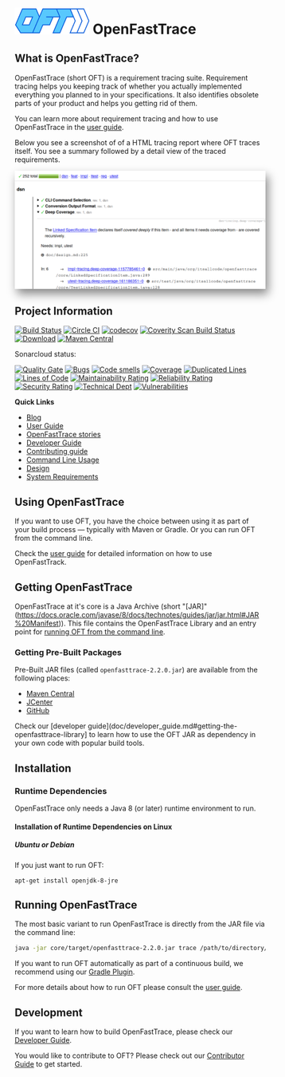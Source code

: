# <img src="src/main/resources/openfasttrace_logo.svg" alt="OFT logo" width="150"/> OpenFastTrace

## What is OpenFastTrace?

OpenFastTrace (short OFT) is a requirement tracing suite. Requirement tracing helps you keeping track of whether you actually implemented everything you planned to in your specifications. It also identifies obsolete parts of your product and helps you getting rid of them.

You can learn more about requirement tracing and how to use OpenFastTrace in the [user guide](doc/user_guide.md).

Below you see a screenshot of of a HTML tracing report where OFT traces itself. You see a summary followed by a detail view of the traced requirements. 

<img src="doc/images/oft_screenshot_tracing_report.png" style="box-shadow: 5px 10px 18px #888888;" alt="OFT HTML tracing report">

## Project Information

[![Build Status](https://travis-ci.org/itsallcode/openfasttrace.svg)](https://travis-ci.org/itsallcode/openfasttrace)
[![Circle CI](https://circleci.com/gh/itsallcode/openfasttrace.svg?style=svg)](https://circleci.com/gh/itsallcode/openfasttrace)
[![codecov](https://codecov.io/gh/itsallcode/openfasttrace/branch/develop/graph/badge.svg)](https://codecov.io/gh/itsallcode/openfasttrace)
[![Coverity Scan Build Status](https://scan.coverity.com/projects/14936/badge.svg)](https://scan.coverity.com/projects/itsallcode-openfasttrace)
[![Download](https://api.bintray.com/packages/itsallcode/itsallcode/openfasttrace/images/download.svg)](https://bintray.com/itsallcode/itsallcode/openfasttrace/_latestVersion)
[![Maven Central](https://img.shields.io/maven-central/v/org.itsallcode/openfasttrace.svg?label=Maven%20Central)](http://search.maven.org/#search%7Cga%7C1%7Cg%3A%22org.itsallcode%22%20a%3A%22openfasttrace%22)

Sonarcloud status:

[![Quality Gate](https://sonarcloud.io/api/project_badges/measure?project=org.itsallcode%3Aopenfasttrace-root&metric=alert_status)](https://sonarcloud.io/dashboard?id=org.itsallcode%3Aopenfasttrace-root)
[![Bugs](https://sonarcloud.io/api/project_badges/measure?project=org.itsallcode%3Aopenfasttrace-root&metric=bugs)](https://sonarcloud.io/dashboard?id=org.itsallcode%3Aopenfasttrace-root)
[![Code smells](https://sonarcloud.io/api/project_badges/measure?project=org.itsallcode%3Aopenfasttrace-root&metric=code_smells)](https://sonarcloud.io/dashboard?id=org.itsallcode%3Aopenfasttrace-root)
[![Coverage](https://sonarcloud.io/api/project_badges/measure?project=org.itsallcode%3Aopenfasttrace-root&metric=coverage)](https://sonarcloud.io/dashboard?id=org.itsallcode%3Aopenfasttrace-root)
[![Duplicated Lines](https://sonarcloud.io/api/project_badges/measure?project=org.itsallcode%3Aopenfasttrace-root&metric=duplicated_lines_density)](https://sonarcloud.io/dashboard?id=org.itsallcode%3Aopenfasttrace-root)
[![Lines of Code](https://sonarcloud.io/api/project_badges/measure?project=org.itsallcode%3Aopenfasttrace-root&metric=ncloc)](https://sonarcloud.io/dashboard?id=org.itsallcode%3Aopenfasttrace-root)
[![Maintainability Rating](https://sonarcloud.io/api/project_badges/measure?project=org.itsallcode%3Aopenfasttrace-root&metric=sqale_rating)](https://sonarcloud.io/dashboard?id=org.itsallcode%3Aopenfasttrace-root)
[![Reliability Rating](https://sonarcloud.io/api/project_badges/measure?project=org.itsallcode%3Aopenfasttrace-root&metric=reliability_rating)](https://sonarcloud.io/dashboard?id=org.itsallcode%3Aopenfasttrace-root)
[![Security Rating](https://sonarcloud.io/api/project_badges/measure?project=org.itsallcode%3Aopenfasttrace-root&metric=security_rating)](https://sonarcloud.io/dashboard?id=org.itsallcode%3Aopenfasttrace-root)
[![Technical Dept](https://sonarcloud.io/api/project_badges/measure?project=org.itsallcode%3Aopenfasttrace-root&metric=sqale_index)](https://sonarcloud.io/dashboard?id=org.itsallcode%3Aopenfasttrace-root)
[![Vulnerabilities](https://sonarcloud.io/api/project_badges/measure?project=org.itsallcode%3Aopenfasttrace-root&metric=vulnerabilities)](https://sonarcloud.io/dashboard?id=org.itsallcode%3Aopenfasttrace-root)

**Quick Links**

* [Blog](https://blog.itsallcode.org/)
* [User Guide](doc/user_guide.md)
* [OpenFastTrace stories](https://github.com/itsallcode/openfasttrace/wiki/OFT-Stories)
* [Developer Guide](doc/developer_guide.md)
* [Contributing guide](CONTRIBUTING.md)
* [Command Line Usage](doc/usage.txt)
* [Design](doc/design.md)
* [System Requirements](doc/system_requirements.md)

## Using OpenFastTrace

If you want to use OFT, you have the choice between using it as part of your build process &mdash; typically with Maven or Gradle. Or you can run OFT from the command line.

Check the [user guide](doc/user_guide.md) for detailed information on how to use OpenFastTrack.

## Getting OpenFastTrace

OpenFastTrace at it's core is a Java Archive (short "[JAR]"(https://docs.oracle.com/javase/8/docs/technotes/guides/jar/jar.html#JAR%20Manifest)). This file contains the OpenFastTrace Library and an entry point for [running OFT from the command line](#running-openfasttrace).

### Getting Pre-Built Packages

Pre-Built JAR files (called `openfasttrace-2.2.0.jar`) are available from the following places:

* [Maven Central](https://repo1.maven.org/maven2/org/itsallcode/openfasttrace/2.2.0/openfasttrace-2.2.0.jar)
* [JCenter](https://jcenter.bintray.com/org/itsallcode/openfasttrace/2.2.0/openfasttrace-2.2.0.jar)
* [GitHub](https://github.com/itsallcode/openfasttrace/releases/download/2.2.0/openfasttrace-2.2.0.jar)
 
Check our [developer guide](doc/developer_guide.md#getting-the-openfasttrace-library] to learn how to use the OFT JAR as dependency in your own code with popular build tools.

## Installation

### Runtime Dependencies

OpenFastTrace only needs a Java 8 (or later) runtime environment to run.

#### Installation of Runtime Dependencies on Linux

##### Ubuntu or Debian

If you just want to run OFT:

    apt-get install openjdk-8-jre

## Running OpenFastTrace

The most basic variant to run OpenFastTrace is directly from the JAR file via the command line:

```bash
java -jar core/target/openfasttrace-2.2.0.jar trace /path/to/directory/being/traced
```

If you want to run OFT automatically as part of a continuous build, we recommend using our [Gradle Plugin](https://github.com/itsallcode/openfasttrace-gradle).

For more details about how to run OFT please consult the [user guide](doc/user_guide.md).

## Development

If you want to learn how to build OpenFastTrace, please check our [Developer Guide](doc/developer_guide.md).

You would like to contribute to OFT? Please check out our [Contributor Guide](CONTRIBUTING.md) to get started. 
